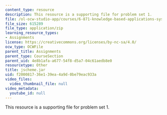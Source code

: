 ```yaml
---
content_type: resource
description: This resource is a supporting file for problem set 1.
file: /ol-ocw-studio-app/courses/6-871-knowledge-based-applications-systems-spring-2005/f200081736e139ea4a9d0be79eac933a_jscheme.jar
file_size: 615289
file_type: application/zip
learning_resource_types:
- Assignments
license: https://creativecommons.org/licenses/by-nc-sa/4.0/
ocw_type: OCWFile
parent_title: Assignments
parent_type: CourseSection
parent_uid: 4e8b1afa-a677-54f8-d5a7-04c61aedb8e0
resourcetype: Other
title: jscheme.jar
uid: f2000817-36e1-39ea-4a9d-0be79eac933a
video_files:
  video_thumbnail_file: null
video_metadata:
  youtube_id: null
---
```

This resource is a supporting file for problem set 1.